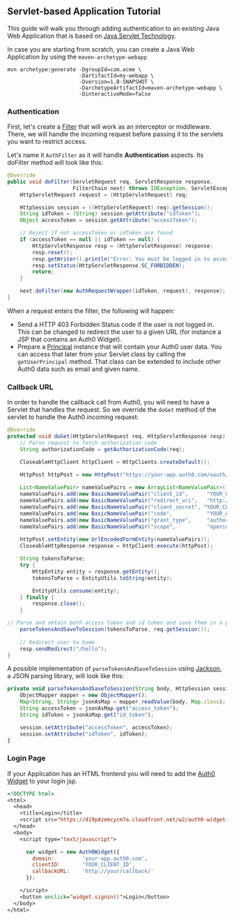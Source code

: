 ## Servlet-based Application Tutorial

This guide will walk you through adding authentication to an existing Java Web Application that is based on [Java Servlet Technology](http://www.oracle.com/technetwork/java/index-jsp-135475.html). 

In case you are starting from scratch, you can create a Java Web Application by using the `maven-archetype-webapp`

```
mvn archetype:generate -DgroupId=com.acme \
                       -DartifactId=my-webapp \
                       -Dversion=1.0-SNAPSHOT \
                       -DarchetypeArtifactId=maven-archetype-webapp \
                       -DinteractiveMode=false

```

### Authentication

First, let's create a [Filter](http://docs.oracle.com/javaee/6/api/javax/servlet/Filter.html) that will work as an interceptor or middleware. There, we will handle the incoming request before passing it to the servlets you want to restrict access.

Let's name it `AuthFilter` as it will handle **Authentication** aspects. Its doFilter method will look like this:

```java
@Override
public void doFilter(ServletRequest req, ServletResponse response,
                     FilterChain next) throws IOException, ServletException {
    HttpServletRequest request = (HttpServletRequest) req;

    HttpSession session = ((HttpServletRequest) req).getSession();
    String idToken = (String) session.getAttribute("idToken");
    Object accessToken = session.getAttribute("accessToken");

    // Reject if not accessToken or idToken are found
    if (accessToken == null || idToken == null) {
        HttpServletResponse resp = (HttpServletResponse) response;
        resp.reset();
        resp.getWriter().println("Error: You must be logged in to access this page");
        resp.setStatus(HttpServletResponse.SC_FORBIDDEN);
        return;
    }

    next.doFilter(new AuthRequestWrapper(idToken, request), response);
}

```

When a request enters the filter, the following will happen:

* Send a HTTP 403 Forbidden Status code if the user is not logged in. This can be changed to redirect the user to a given URL (for instance a JSP that contains an Auth0 Widget).
* Prepare a [Principal](http://docs.oracle.com/javase/6/docs/api/java/security/Principal.html) instance that will contain your Auth0 user data. You can access that later from your Servlet class by calling the `getUserPrincipal` method. That class can be extended to include other Auth0 data such as email and given name.

### Callback URL
In order to handle the callback call from Auth0, you will need to have a Servlet that handles the request. So we override the `doGet` method of the servlet to handle the Auth0 incoming request:

```java
@Override
protected void doGet(HttpServletRequest req, HttpServletResponse resp) throws ServletException, IOException {
    // Parse request to fetch authorization code
    String authorizationCode = getAuthorizationCode(req);

    CloseableHttpClient httpClient = HttpClients.createDefault();

    HttpPost httpPost = new HttpPost("https://your-app.auth0.com/oauth/token");
    
    List<NameValuePair> nameValuePairs = new ArrayList<NameValuePair>();
    nameValuePairs.add(new BasicNameValuePair("client_id",      "YOUR_CLIENT_ID"));
    nameValuePairs.add(new BasicNameValuePair("redirect_uri",   "http://your/redirect/uri"));
    nameValuePairs.add(new BasicNameValuePair("client_secret", "YOUR_CLIENT_SECRET"));
    nameValuePairs.add(new BasicNameValuePair("code",           "YOUR_AUTHORIZATION_CODE"));
    nameValuePairs.add(new BasicNameValuePair("grant_type",     "authorization_code"));
    nameValuePairs.add(new BasicNameValuePair("scope",          "openid"));
    
    httpPost.setEntity(new UrlEncodedFormEntity(nameValuePairs));
    CloseableHttpResponse response = httpClient.execute(httpPost);

    String tokensToParse;
    try {
        HttpEntity entity = response.getEntity();
        tokensToParse = EntityUtils.toString(entity);

        EntityUtils.consume(entity);
    } finally {
        response.close();
    }

// Parse and obtain both access token and id token and save them in a persistent session
    parseTokensAndSaveToSession(tokensToParse, req.getSession());
    
    // Redirect user to home
    resp.sendRedirect("/hello");
}

```

A possible implementation of `parseTokensAndSaveToSession` using [Jackson](http://jackson.codehaus.org/), a JSON parsing library, will look like this:

```js
private void parseTokensAndSaveToSession(String body, HttpSession session) throws IOException {
    ObjectMapper mapper = new ObjectMapper();
    Map<String, String> jsonAsMap = mapper.readValue(body, Map.class);
    String accessToken = jsonAsMap.get("access_token");
    String idToken = jsonAsMap.get("id_token");

    session.setAttribute("accessToken", accessToken);
    session.setAttribute("idToken", idToken);
}
```


### Login Page

If your Application has an HTML frontend you will need to add the [Auth0 Widget](https://docs.auth0.com/login-widget2) to your login jsp.

```jsp
<!DOCTYPE html>
<html>
  <head>
    <title>Login</title>
    <script src="https://d19p4zemcycm7a.cloudfront.net/w2/auth0-widget-2.4.0.min.js"></script>
  </head>
  <body>
    <script type="text/javascript">

      var widget = new Auth0Widget({
        domain:         'your-app.auth0.com',
        clientID:       'YOUR_CLIENT_ID',
        callbackURL:    'http://your/callback/'
      });

    </script>
    <button onclick="widget.signin()">Login</button>
  </body>
</html>
```
